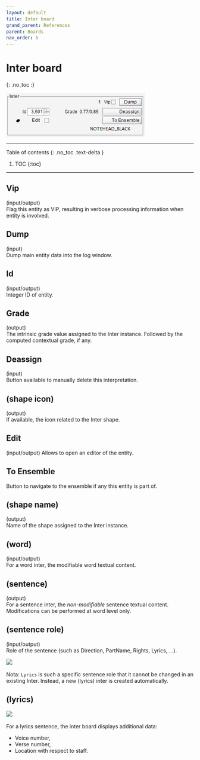```yaml
---
layout: default
title: Inter board
grand_parent: References
parent: Boards
nav_order: 5
---
```

# Inter board
{: .no_toc :}

![](../assets/images/inter_board.png)

---
Table of contents
{: .no_toc .text-delta }

1. TOC
{:toc}
---

## Vip
(input/output)  
Flag this entity as VIP, resulting in verbose processing information
when entity is involved.

## Dump
(input)  
Dump main entity data into the log window.

## Id
(input/output)  
Integer ID of entity.

## Grade
(output)  
The intrinsic grade value assigned to the Inter instance.
Followed by the computed contextual grade, if any.

## Deassign
(input)  
Button available to manually delete this interpretation.

## (shape icon)
(output)  
If available, the icon related to the Inter shape.

## Edit
(input/output)
Allows to open an editor of the entity.

## To Ensemble
Button to navigate to the ensemble if any this entity is part of.

## (shape name)
(output)  
Name of the shape assigned to the Inter instance.

## (word)
(input/output)  
For a word inter, the modifiable word textual content.

## (sentence)
(output)  
For a sentence inter, the _non-modifiable_ sentence textual content.
Modifications can be performed at word level only.

## (sentence role)
(input/output)  
Role of the sentence (such as Direction, PartName, Rights, Lyrics, ...).

![](../assets/images/role_board.png)

Nota: `Lyrics` is such a specific sentence role that it cannot be changed in an existing Inter.
Instead, a new (lyrics) inter is created automatically.

## (lyrics)
![](../assets/images/lyrics_data.png)

For a lyrics sentence, the inter board displays additional data:
* Voice number,
* Verse number,
* Location with respect to staff.
